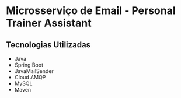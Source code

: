 # Microsserviço de Email - Personal Trainer Assistant

## Tecnologias Utilizadas

- Java
- Spring Boot
- JavaMailSender
- Cloud AMQP
- MySQL
- Maven
